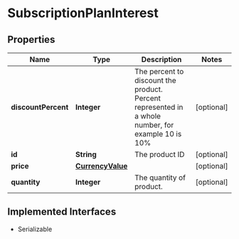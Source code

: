 

# SubscriptionPlanInterest


## Properties

| Name | Type | Description | Notes |
|------------ | ------------- | ------------- | -------------|
|**discountPercent** | **Integer** | The percent to discount the product. Percent represented in a whole number, for example 10 is 10% |  [optional] |
|**id** | **String** | The product ID |  [optional] |
|**price** | [**CurrencyValue**](CurrencyValue.md) |  |  [optional] |
|**quantity** | **Integer** | The quantity of product. |  [optional] |


## Implemented Interfaces

* Serializable

